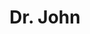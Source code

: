 ---
title: "Dr. John"
summary: "Malcolm John Rebennack , better known by his stage name Dr. John, was an American singer and songwriter. His music combines blues, pop, jazz, boogie woogie and rock and roll. Rebennack began playing the piano at the age of six and, as he grew up, he became strongly influenced by the style of . He immersed himself in the music and voodoo cultures of New Orleans, where he became known as , playing the organ in strip-clubs with 'make-up' bands in the French Quarter. However, it was as a session guitarist with 's Ace Records that gave him his first break, around 1957. He worked with the New Orleans R&B session crew at Crescent City's '' studio and with an 'All For One' co-operative formed by - cutting \"Storm Warning\" and singles on Ace, Rex and AFO . Rebennack then moved to California in 1962 with Battiste's crew, where they played on 's final recording session. Rebennack subsequently undertook a lot of session work around LA and developed his 'Mardi Gras' persona of \"Dr. John Creaux, The Night Tripper\" with Battiste's help, assembling the \"Gris-Gris\" album whilst sessioning for . His drawled and ponderous style, tinged with a husky Southern Comfort delivery, caught the mood of the moment upon the album's release in 1968 giving him the commercial freedom to explore the many facets of the Louisiana blues and Memphis funk cultures in following releases. His recordings have been supported by such alumni as Clapton, Jagger, Allen Toussaint, The Meters, Jerry Wexler and Mike Bloomfield. He had a top-ten hit with \"Right Place, Wrong Time\", and he appeared in the Martin Scorsese film The Last Waltz . Unexpectedly passed away of a sudden, massive heart attack on June 6, 2019."
image: "dr-john.jpg"
apple_music_artist_url: "https://music.apple.com/gb/artist/dr-john/28962"
---
